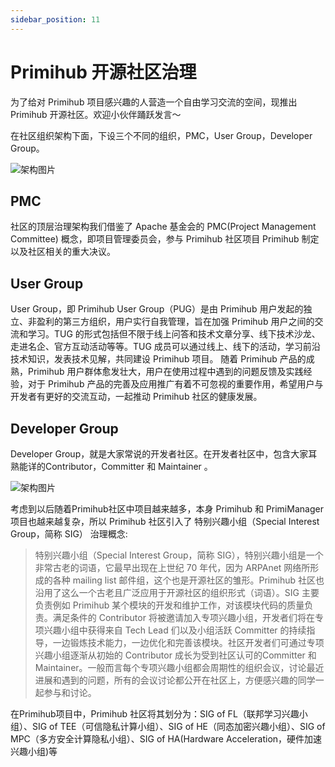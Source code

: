 ```yaml
---
sidebar_position: 11
---
```


# Primihub 开源社区治理

为了给对 Primihub 项目感兴趣的人营造一个自由学习交流的空间，现推出 Primihub 开源社区。欢迎小伙伴踊跃发言～

在社区组织架构下面，下设三个不同的组织，PMC，User Group，Developer Group。  

![架构图片](/img/organizationChart.png)

## PMC
社区的顶层治理架构我们借鉴了 Apache 基金会的 PMC(Project Management Committee) 概念，即项目管理委员会，参与 Primihub 社区项目 Primihub 制定以及社区相关的重大决议。

## User Group
User Group，即 Primihub User Group（PUG）是由 Primihub 用户发起的独立、非盈利的第三方组织，用户实行自我管理，旨在加强 Primihub 用户之间的交流和学习。TUG 的形式包括但不限于线上问答和技术文章分享、线下技术沙龙、走进名企、官方互动活动等等。TUG 成员可以通过线上、线下的活动，学习前沿技术知识，发表技术见解，共同建设 Primihub 项目。
随着 Primihub 产品的成熟，Primihub 用户群体愈发壮大，用户在使用过程中遇到的问题反馈及实践经验，对于 Primihub 产品的完善及应用推广有着不可忽视的重要作用，希望用户与开发者有更好的交流互动，一起推动 Primihub 社区的健康发展。

## Developer Group
Developer Group，就是大家常说的开发者社区。在开发者社区中，包含大家耳熟能详的Contributor，Committer 和 Maintainer 。

![架构图片](/img/DeveloperGroup.png)


考虑到以后随着Primihub社区中项目越来越多，本身 Primihub 和 PrimiManager 项目也越来越复杂，所以 Primihub 社区引入了 特别兴趣小组（Special Interest Group，简称 SIG） 治理概念:   
  

> 特别兴趣小组（Special Interest Group，简称 SIG），特别兴趣小组是一个非常古老的词语，它最早出现在上世纪 70 年代，因为 ARPAnet 网络所形成的各种 mailing list 邮件组，这个也是开源社区的雏形。Primihub 社区也沿用了这么一个古老且广泛应用于开源社区的组织形式（词语）。SIG 主要负责例如 Primihub 某个模块的开发和维护工作，对该模块代码的质量负责。满足条件的 Contributor 将被邀请加入专项兴趣小组，开发者们将在专项兴趣小组中获得来自 Tech Lead 们以及小组活跃 Committer 的持续指导，一边锻炼技术能力，一边优化和完善该模块。社区开发者们可通过专项兴趣小组逐渐从初始的 Contributor 成长为受到社区认可的Committer 和 Maintainer。一般而言每个专项兴趣小组都会周期性的组织会议，讨论最近进展和遇到的问题，所有的会议讨论都公开在社区上，方便感兴趣的同学一起参与和讨论。  
  

在Primihub项目中，Primihub 社区将其划分为：SIG of FL（联邦学习兴趣小组）、SIG of TEE（可信隐私计算小组）、SIG of HE（同态加密兴趣小组）、SIG of MPC（多方安全计算隐私小组）、SIG of HA(Hardware Acceleration，硬件加速兴趣小组)等